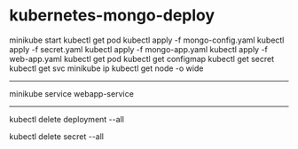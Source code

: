 # kubernetes-mongo-deploy

minikube start
kubectl get pod
kubectl apply -f mongo-config.yaml
kubectl apply -f secret.yaml
kubectl apply -f mongo-app.yaml
kubectl apply -f web-app.yaml
kubectl get pod
kubectl get configmap
kubectl get secret
kubectl get svc
minikube ip
kubectl get node -o wide

-----------------------------------
minikube service webapp-service

----------------------------------------

kubectl delete deployment --all

kubectl delete secret --all

